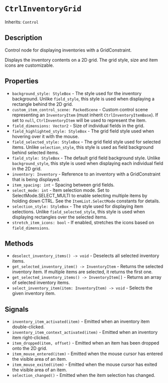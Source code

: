 # `CtrlInventoryGrid`

Inherits: `Control`

## Description

Control node for displaying inventories with a GridConstraint.

Displays the inventory contents on a 2D grid. The grid style, size and item icons are customizable.

## Properties

* `background_style: StyleBox` - The style used for the inventory background. Unlike `field_style`, this style is used when displaying a rectangle behind the 2D grid.
* `custom_item_control_scene: PackedScene` - Custom control scene representing an `InventoryItem` (must inherit `CtrlInventoryItemBase`). If set to `null`, `CtrlInventoryItem` will be used to represent the item.
* `field_dimensions: Vector2` - Size of individual fields in the grid.
* `field_highlighted_style: StyleBox` - The grid field style used when hovering over it with the mouse.
* `field_selected_style: StyleBox` - The grid field style used for selected items. Unlike `selection_style`, this style is used as field background behind selected items.
* `field_style: StyleBox` - The default grid field background style. Unlike `background_style`, this style is used when displaying each individual field in the 2D grid.
* `inventory: Inventory` - Reference to an inventory with a GridConstraint that is being displayed.
* `item_spacing: int` - Spacing between grid fields.
* `select_mode: int` - Item selection mode. Set to SelectMode.SELECT_MULTI to enable selecting multiple items by holding down CTRL. See the `ItemList.SelectMode` constants for details.
* `selection_style: StyleBox` - The style used for displaying item selections. Unlike `field_selected_style`, this style is used when displaying rectangles over the selected items.
* `stretch_item_icons: bool` - If enabled, stretches the icons based on `field_dimensions`.

## Methods

* `deselect_inventory_items() -> void` - Deselects all selected inventory items.
* `get_selected_inventory_item() -> InventoryItem` - Returns the selected inventory item. If multiple items are selected, it returns the first one.
* `get_selected_inventory_items() -> InventoryItem[]` - Returns an array of selected inventory items.
* `select_inventory_item(item: InventoryItem) -> void` - Selects the given inventory item.

## Signals

* `inventory_item_activated(item)` - Emitted when an inventory item double-clicked.
* `inventory_item_context_activated(item)` - Emitted when an inventory item right-clicked.
* `item_dropped(item, offset)` - Emitted when an item has been dropped onto the 2D grid.
* `item_mouse_entered(item)` - Emitted when the mouse cursor has entered the visible area of an item.
* `item_mouse_exited(item)` - Emitted when the mouse cursor has exited the visible area of an item.
* `selection_changed()` - Emitted when the item selection has changed.

